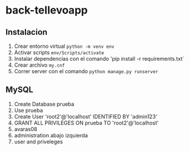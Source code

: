 # back-tellevoapp

## Instalacion

1. Crear entorno virtual `python -m venv env`
2. Activar scripts `env/Scripts/activate`
3. Instalar dependencias con el comando 'pip install -r requirements.txt`
4. Crear archivo `my.cnf`
5. Correr server con el comando `python manage.py runserver`

## MySQL

1. Create Database prueba
2. Use prueba
3. Create User 'root2'@'localhost' IDENTIFIED BY 'admin123'
4. GRANT ALL PRIVILEGES ON prueba TO 'root2'@'localhost'
5. avaras08
6. administration abajo izquierda
7. user and priveleges
